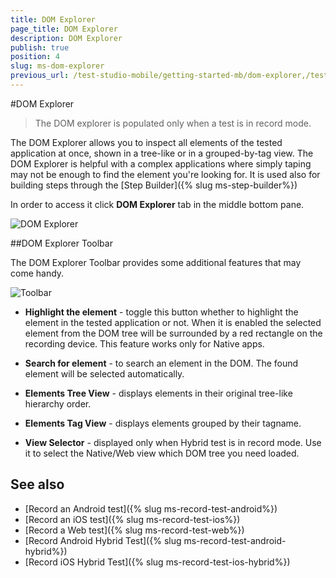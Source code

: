 ```yaml
---
title: DOM Explorer
page_title: DOM Explorer
description: DOM Explorer
publish: true
position: 4
slug: ms-dom-explorer
previous_url: /test-studio-mobile/getting-started-mb/dom-explorer,/test-studio-mobile/getting-started-mb
---
```

#DOM Explorer

 > The DOM explorer is populated only when a test is in record mode.

The DOM Explorer allows you to inspect all elements of the tested application at once, shown in a tree-like or in a grouped-by-tag view. The DOM Explorer is helpful with a complex applications where simply taping may not be enough to find the element you're looking for. It is used also for building steps through the [Step Builder]({% slug ms-step-builder%})

In order to access it click **DOM Explorer** tab in the middle bottom pane.

![DOM Explorer](/img/test-studio-mobile/getting-started-mb/dom-explorer/fig1.png)

##DOM Explorer Toolbar

The DOM Explorer Toolbar provides some additional features that may come handy.

![Toolbar](/img/test-studio-mobile/getting-started-mb/dom-explorer/fig2.png)

*	**Highlight the element** - toggle this button whether to highlight the element in the tested application or not. When it is enabled the selected element from the DOM tree will be surrounded by a red rectangle on the recording device. This feature works only for Native apps.

*	**Search for element** - to search an element in the DOM. The found element will be selected automatically.

*	**Elements Tree View** - displays elements in their original tree-like hierarchy order.

*	**Elements Tag View** - displays elements grouped by their tagname.

*	**View Selector** - displayed only when Hybrid test is in record mode. Use it to select the Native/Web view which DOM tree you need loaded.


## See also

* [Record an Android test]({% slug ms-record-test-android%})
* [Record an iOS test]({% slug ms-record-test-ios%})
* [Record a Web test]({% slug ms-record-test-web%})
* [Record Android Hybrid Test]({% slug ms-record-test-android-hybrid%})
* [Record iOS Hybrid Test]({% slug ms-record-test-ios-hybrid%})